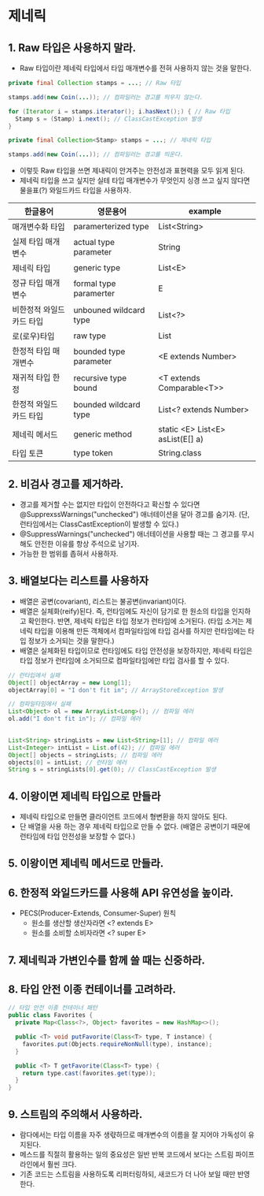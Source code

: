 # 제네릭

## 1. Raw 타입은 사용하지 말라.
- Raw 타입이란 제네릭 타입에서 타입 매개변수를 전혀 사용하지 않는 것을 말한다.
```Java
private final Collection stamps = ...; // Raw 타입

stamps.add(new Coin(...)); // 컴파일러는 경고를 띄우지 않는다.

for (Iterator i = stamps.iterator(); i.hasNext();) { // Raw 타입
  Stamp s = (Stamp) i.next(); // ClassCastException 발생
} 
```

```Java
private final Collection<Stamp> stamps = ...; // 제네릭 타입

stamps.add(new Coin(...)); // 컴파일러는 경고를 띄운다.
```
- 이렇듯 Raw 타입을 쓰면 제내릭이 안겨주는 안전성과 표현력을 모두 읽게 된다.
- 제네릭 타입을 쓰고 싶지만 실테 타입 매개변수가 무엇인지 싱경 쓰고 싶지 않다면 물을표(?) 와일드카드 타입을 사용하자.

| 한글용어           | 영문용어                   | example                            |
|----------------|------------------------|------------------------------------|
| 매개변수화 타입       | paramerterized type    | List<String\>                      |
| 실제 타입 매개변수     | actual type parameter  | String                             |
| 제네릭 타입         | generic type           | List\<E\>                          |
| 정규 타입 매개변수     | formal type paramerter | E                                  |
| 비한정적 와일드 카드 타입 | unbouned wildcard type | List<?>                            |
| 로(로우)타입        | raw type               | List                               |
| 한정적 타입 매개변수    | bounded type parameter | \<E extends Number\>               |
| 재귀적 타입 한정      | recursive type bound   | <T extends Comparable\<T\>>        |
| 한정적 와일드 카드 타입 | bounded wildcard type  | List<? extends Number>             |
| 제네릭 메서드 | generic method | static <E\> List<E\> asList(E[] a) |
|타입 토큰 | type token | String.class                       |

## 2. 비검사 경고를 제거하라.
- 경고를 제거할 수는 없지만 타입이 안전하다고 확신할 수 있다면 @SupprexssWarnings("unchecked") 애너테이션을 달아 경고를 숨기자. (단, 런타임에서는 ClassCastException이 발생할 수 있다.)
- @SuppressWarnings("unchecked") 애너테이션을 사용할 때는 그 경고를 무시해도 안전한 이유를 항상 주석으로 남기자.
- 가능한 한 범위를 좁혀서 사용하자.

## 3. 배열보다는 리스트를 사용하자
- 배열은 공변(covariant), 리스트는 불공변(invariant)이다.
- 배열은 실체화(reify)된다. 즉, 런타임에도 자신이 담기로 한 원소의 타입을 인지하고 확인한다. 반면, 제네릭 타입은 타입 정보가 런타임에 소거된다. (타입 소거는 제네릭 타입을 이용해 만든 객체에서 컴파일타임에 타입 검사를 하지만 런타임에는 타입 정보가 소거되는 것을 말한다.)
- 배열은 실체화된 타입이므로 런타임에도 타입 안전성을 보장하지만, 제네릭 타입은 타입 정보가 런타임에 소거되므로 컴파일타임에만 타입 검사를 할 수 있다.
```Java
// 런타입에서 실패
Object[] objectArray = new Long[1];
objectArray[0] = "I don't fit in"; // ArrayStoreException 발생

// 컴파일타임에서 실패
List<Object> ol = new ArrayList<Long>(); // 컴파일 에러
ol.add("I don't fit in"); // 컴파일 에러
 
```
```Java
List<String> stringLists = new List<String>[1]; // 컴파일 에러
List<Integer> intList = List.of(42); // 컴파일 에러
Object[] objects = stringLists; // 컴파일 에러
objects[0] = intList; // 런타임 에러
String s = stringLists[0].get(0); // ClassCastException 발생
```

## 4. 이왕이면 제네릭 타입으로 만들라
- 제네릭 타입으로 만들면 클라이언트 코드에서 형변환을 하지 않아도 된다.
- 단 배열을 사용 하는 경우 제네릭 타입으로 만들 수 없다. (배열은 공변이기 때문에 런타임에 타입 안전성을 보장할 수 없다.)

## 5. 이왕이면 제네릭 메서드로 만들라.


## 6. 한정적 와일드카드를 사용해 API 유연성을 높이라.
- PECS(Producer-Extends, Consumer-Super) 원칙
  - 원소를 생산할 생산자라면 <? extends E>
  - 원소를 소비할 소비자라면 <? super E>


## 7. 제네릭과 가변인수를 함께 쓸 때는 신중하라.


## 8. 타입 안전 이종 컨테이너를 고려하라.
```Java
// 타입 안전 이종 컨테이너 패턴
public class Favorites {
  private Map<Class<?>, Object> favorites = new HashMap<>();

  public <T> void putFavorite(Class<T> type, T instance) {
    favorites.put(Objects.requireNonNull(type), instance);
  }

  public <T> T getFavorite(Class<T> type) {
    return type.cast(favorites.get(type));
  }
}
```

## 9. 스트림의 주의해서 사용하라.
- 람다에서는 타입 이름을 자주 생랷하므로 매개변수의 이름을 잘 지어야 가독성이 유지된다.
- 메스드를 직절히 활용하는 일의 중요성은 일반 반복 코드에서 보다는 스트림 파이프라인에서 훨씬 크다.
- 기존 코드는 스트림을 사용하도록 리퍼터링하되, 새코드가 더 나아 보일 때만 반영한다.